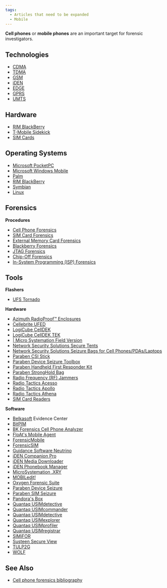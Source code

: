 ```yaml
---
tags:
  - Articles that need to be expanded
  - Mobile
---
```

**Cell phones** or **mobile phones** are an important target for forensic
investigators.

## Technologies

* [CDMA](cdma.md)
* [TDMA](tdma.md)
* [GSM](gsm.md)
* [iDEN](iden.md)
* [EDGE](edge.md)
* [GPRS](gprs.md)
* [UMTS](umts.md)

## Hardware

* [RIM BlackBerry](rim_blackberry.md)
* [T-Mobile Sidekick](t-mobile_sidekick.md)
* [SIM Cards](sim_cards.md)

## Operating Systems

* [Microsoft PocketPC](microsoft_pocketpc.md)
* [Microsoft Windows Mobile](microsoft_windows_mobile.md)
* [Palm](palm.md)
* [RIM BlackBerry](rim_blackberry.md)
* [Symbian](symbian.md)
* [Linux](linux.md)

## Forensics

**Procedures**

* [Cell Phone Forensics](cell_phone_forensics.md)
* [SIM Card Forensics](sim_card_forensics.md)
* [External Memory Card Forensics](external_memory_card_forensics.md)
* [Blackberry Forensics](blackberry_forensics.md)
* [JTAG Forensics](jtag_forensics.md)
* [Chip-Off Forensics](chip-off_forensics.md)
* [In-System Programming (ISP) Forensics](in-system_programming_(isp)_forensics.md)

## Tools

**Flashers**

* [UFS Tornado](ufs_tornado.md)

**Hardware**

* [Azimuth RadioProof™ Enclosures](azimuth_radioproof™_enclosures.md)
* [Cellebrite UFED](cellebrite_ufed.md)
* [LogiCube CellDEK](logicube_celldek.md)
* [LogiCube CellDEK TEK](logicube_celldek_tek.md)
* [\| Micro Systemation Field Version](https://www.msab.com/)
* [Network Security Solutions Secure Tents](network_security_solutions_secure_tents.md)
* [Network Security Solutions Seizure Bags for Cell Phones/PDAs/Laptops](network_security_solutions_seizure_bags_for_cell_phones/pdas/laptops.md)
* [Paraben CSI Stick](paraben_csi_stick.md)
* [Paraben Device Seizure Toolbox](paraben_device_seizure_toolbox.md)
* [Paraben Handheld First Responder Kit](paraben_handheld_first_responder_kit.md)
* [Paraben StrongHold Bag](paraben_stronghold_bag.md)
* [Radio Frequency (RF) Jammers](radio_frequency_(rf)_jammers.md)
* [Radio Tactics Acesso](radio_tactics_acesso.md)
* [Radio Tactics Apollo](radio_tactics_apollo.md)
* [Radio Tactics Athena](radio_tactics_athena.md)
* [SIM Card Readers](sim_card_readers.md)

**Software**

* [Belkasoft](belkasoft.md) Evidence Center
* [BitPIM](bitpim.md)
* [BK Forensics Cell Phone Analyzer](bk_forensics_cell_phone_analyzer.md)
* [FloAt's Mobile Agent](float's_mobile_agent.md)
* [ForensicMobile](forensicmobile.md)
* [ForensicSIM](forensicsim.md)
* [Guidance Software Neutrino](guidance_software_neutrino.md)
* [iDEN Companion Pro](iden_companion_pro.md)
* [iDEN Media Downloader](iden_media_downloader.md)
* [iDEN Phonebook Manager](iden_phonebook_manager.md)
* [MicroSystemation .XRY](.xry.md)
* [MOBILedit!](mobiledit!.md)
* [Oxygen Forensic Suite](oxygen_forensic_suite.md)
* [Paraben Device Seizure](paraben_device_seizure.md)
* [Paraben SIM Seizure](paraben_sim_seizure.md)
* [Pandora's Box](pandora's_box.md)
* [Quantaq USIMdetective](quantaq_usimdetective.md)
* [Quantaq USIMcommander](quantaq_usimcommander.md)
* [Quantaq USIMdetective](quantaq_usimdetective.md)
* [Quantaq USIMexplorer](quantaq_usimexplorer.md)
* [Quantaq USIMprofiler](quantaq_usimprofiler.md)
* [Quantaq USIMregistrar](quantaq_usimregistrar.md)
* [SIMiFOR](simifor.md)
* [Susteen Secure View](susteen_secure_view.md)
* [TULP2G](tulp2g.md)
* [WOLF](wolf.md)

## See Also

* [Cell phone forensics bibliography](cell_phone_forensics_bibliography.md)
